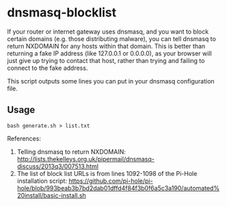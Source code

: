 # dnsmasq-blocklist

If your router or internet gateway uses dnsmasq, and you want to block certain domains (e.g. those distributing malware), you can tell dnsmasq to return NXDOMAIN for any hosts within that domain. This is better than returning a fake IP address (like 127.0.0.1 or 0.0.0.0), as your browser will just give up trying to contact that host, rather than trying and failing to connect to the fake address.

This script outputs some lines you can put in your dnsmasq configuration file.

## Usage
```
bash generate.sh > list.txt
```

References:
1. Telling dnsmasq to return NXDOMAIN: http://lists.thekelleys.org.uk/pipermail/dnsmasq-discuss/2013q3/007513.html
2. The list of block list URLs is from lines 1092-1098 of the Pi-Hole installation script: https://github.com/pi-hole/pi-hole/blob/993beab3b7bd2dab01dffd4f84f3b0f6a5c3a190/automated%20install/basic-install.sh
